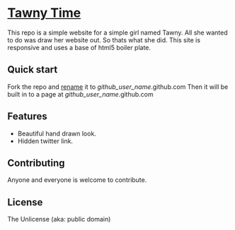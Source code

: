 # [Tawny Time](http://tawnytime.com)

This repo is a simple website for a simple girl named Tawny.
All she wanted to do was draw her website out.
So thats what she did.
This site is responsive and uses a base of html5 boiler plate.

## Quick start

Fork the repo and [rename](https://github.com/blog/128-let-there-be-renaming) it to *github_user_name*.github.com
Then it will be built in to a page at *github_user_name*.github.com

## Features

* Beautiful hand drawn look.
* Hidden twitter link.


## Contributing

Anyone and everyone is welcome to contribute.

## License

The Unlicense (aka: public domain)
